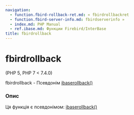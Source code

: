 ```yaml
---
navigation:
  - function.fbird-rollback-ret.md: « fbirdrollbackret
  - function.fbird-server-info.md: fbirdserverinfo »
  - index.md: PHP Manual
  - ref.ibase.md: Функции Firebird/InterBase
title: fbirdrollback
---
```

# fbirdrollback

(PHP 5, PHP 7 < 7.4.0)

fbirdrollback - Псевдонім [ibaserollback()](function.ibase-rollback.md)

### Опис

Ця функція є псевдонімом: [ibaserollback()](function.ibase-rollback.md)
